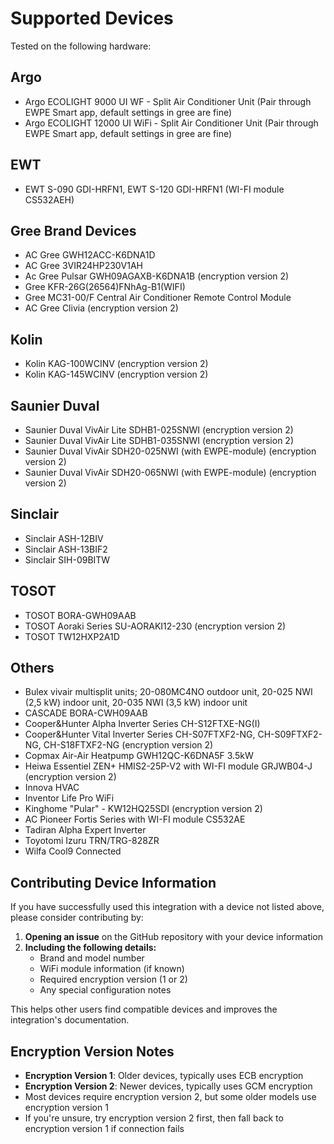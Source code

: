 # Supported Devices

Tested on the following hardware:

## Argo
- Argo ECOLIGHT 9000 UI WF - Split Air Conditioner Unit (Pair through EWPE Smart app, default settings in gree are fine)
- Argo ECOLIGHT 12000 UI WiFi - Split Air Conditioner Unit (Pair through EWPE Smart app, default settings in gree are fine)

## EWT
- EWT S-090 GDI-HRFN1, EWT S-120 GDI-HRFN1 (WI-FI module CS532AEH)

## Gree Brand Devices
- AC Gree GWH12ACC-K6DNA1D
- AC Gree 3VIR24HP230V1AH
- Ac Gree Pulsar GWH09AGAXB-K6DNA1B (encryption version 2)
- Gree KFR-26G(26564)FNhAg-B1(WIFI)
- Gree MC31-00/F Central Air Conditioner Remote Control Module
- AC Gree Clivia (encryption version 2)

## Kolin
- Kolin KAG-100WCINV (encryption version 2)
- Kolin KAG-145WCINV (encryption version 2)

## Saunier Duval
- Saunier Duval VivAir Lite SDHB1-025SNWI (encryption version 2)
- Saunier Duval VivAir Lite SDHB1-035SNWI (encryption version 2)
- Saunier Duval VivAir SDH20-025NWI (with EWPE-module) (encryption version 2)
- Saunier Duval VivAir SDH20-065NWI (with EWPE-module) (encryption version 2)

## Sinclair
- Sinclair ASH-12BIV
- Sinclair ASH-13BIF2
- Sinclair SIH-09BITW

## TOSOT
- TOSOT BORA-GWH09AAB
- TOSOT Aoraki Series SU-AORAKI12-230 (encryption version 2)
- TOSOT TW12HXP2A1D

## Others
- Bulex vivair multisplit units; 20-080MC4NO outdoor unit, 20-025 NWI (2,5 kW) indoor unit, 20-035 NWI (3,5 kW) indoor unit
- CASCADE BORA-CWH09AAB
- Cooper&Hunter Alpha Inverter Series CH-S12FTXE-NG(I)
- Cooper&Hunter Vital Inverter Series CH-S07FTXF2-NG, CH-S09FTXF2-NG, CH-S18FTXF2-NG (encryption version 2)
- Copmax Air-Air Heatpump GWH12QC-K6DNA5F 3.5kW
- Heiwa Essentiel ZEN+ HMIS2-25P-V2 with WI-FI module GRJWB04-J (encryption version 2)
- Innova HVAC
- Inventor Life Pro WiFi
- Kinghome "Pular" - KW12HQ25SDI (encryption version 2)
- AC Pioneer Fortis Series with WI-FI module CS532AE
- Tadiran Alpha Expert Inverter
- Toyotomi Izuru TRN/TRG-828ZR
- Wilfa Cool9 Connected

## Contributing Device Information

If you have successfully used this integration with a device not listed above, please consider contributing by:

1. **Opening an issue** on the GitHub repository with your device information
2. **Including the following details:**
   - Brand and model number
   - WiFi module information (if known)
   - Required encryption version (1 or 2)
   - Any special configuration notes

This helps other users find compatible devices and improves the integration's documentation.

## Encryption Version Notes

- **Encryption Version 1**: Older devices, typically uses ECB encryption
- **Encryption Version 2**: Newer devices, typically uses GCM encryption
- Most devices require encryption version 2, but some older models use encryption version 1
- If you're unsure, try encryption version 2 first, then fall back to encryption version 1 if connection fails
